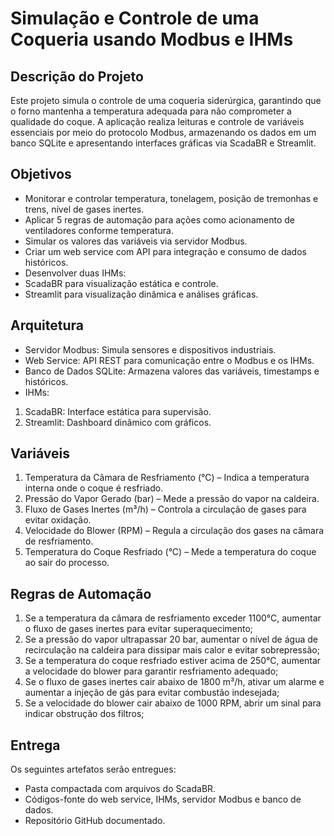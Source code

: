 # Simulação e Controle de uma Coqueria usando Modbus e IHMs

## Descrição do Projeto
Este projeto simula o controle de uma coqueria siderúrgica, garantindo que o forno mantenha a temperatura adequada para não comprometer a qualidade do coque. A aplicação realiza leituras e controle de variáveis essenciais por meio do protocolo Modbus, armazenando os dados em um banco SQLite e apresentando interfaces gráficas via ScadaBR e Streamlit.

## Objetivos
- Monitorar e controlar temperatura, tonelagem, posição de tremonhas e trens, nível de gases inertes.
- Aplicar 5 regras de automação para ações como acionamento de ventiladores conforme temperatura.
- Simular os valores das variáveis via servidor Modbus.
- Criar um web service com API para integração e consumo de dados históricos.
- Desenvolver duas IHMs:
- ScadaBR para visualização estática e controle.
- Streamlit para visualização dinâmica e análises gráficas.


## Arquitetura
- Servidor Modbus: Simula sensores e dispositivos industriais.
- Web Service: API REST para comunicação entre o Modbus e os IHMs.
- Banco de Dados SQLite: Armazena valores das variáveis, timestamps e históricos.
- IHMs:
1. ScadaBR: Interface estática para supervisão.
2. Streamlit: Dashboard dinâmico com gráficos.

## Variáveis

1. Temperatura da Câmara de Resfriamento (°C) – Indica a temperatura interna onde o coque é resfriado.
2. Pressão do Vapor Gerado (bar) – Mede a pressão do vapor na caldeira.
3. Fluxo de Gases Inertes (m³/h) – Controla a circulação de gases para evitar oxidação.
4. Velocidade do Blower (RPM) – Regula a circulação dos gases na câmara de resfriamento.
5. Temperatura do Coque Resfriado (°C) – Mede a temperatura do coque ao sair do processo.

## Regras de Automação
1. Se a temperatura da câmara de resfriamento exceder 1100°C, aumentar o fluxo de gases inertes para evitar superaquecimento;
2. Se a pressão do vapor ultrapassar 20 bar, aumentar o nível de água de recirculação na caldeira para dissipar mais calor e evitar sobrepressão;
3. Se a temperatura do coque resfriado estiver acima de 250°C, aumentar a velocidade do blower para garantir resfriamento adequado;
4. Se o fluxo de gases inertes cair abaixo de 1800 m³/h, ativar um alarme e aumentar a injeção de gás para evitar combustão indesejada;
5. Se a velocidade do blower cair abaixo de 1000 RPM, abrir um sinal para indicar obstrução dos filtros;

## Entrega
Os seguintes artefatos serão entregues:

- Pasta compactada com arquivos do ScadaBR.
- Códigos-fonte do web service, IHMs, servidor Modbus e banco de dados.
- Repositório GitHub documentado.
